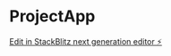 # ProjectApp

[Edit in StackBlitz next generation editor ⚡️](https://stackblitz.com/~/github.com/disco988/ProjectApp)